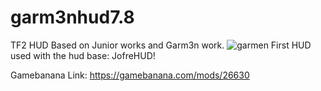 # garm3nhud7.8
TF2 HUD Based on Junior works and Garm3n work.
![garmen](https://user-images.githubusercontent.com/70734327/116153134-799f4980-a6ac-11eb-92fe-c5f1fd56e019.jpg)
First HUD used with the hud base: JofreHUD!

Gamebanana Link: https://gamebanana.com/mods/26630
